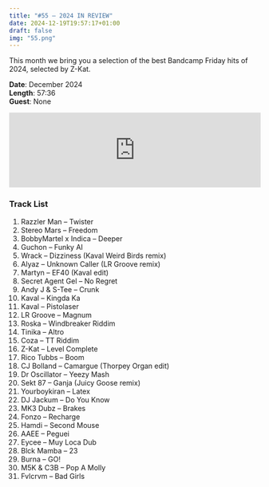 ```yaml
---
title: "#55 – 2024 IN REVIEW"
date: 2024-12-19T19:57:17+01:00
draft: false
img: "55.png"
---
```


This month we bring you a selection of the best Bandcamp Friday hits of 2024, selected by Z-Kat.

**Date**: December 2024  
**Length**: 57:36  
**Guest**: None  

<div>
<iframe scrolling="no" id="hearthis_at_track_11590218" width="100%" height="150" src="https://app.hearthis.at/embed/11590218/transparent_black/?secret=sng&hcolor=&color=&style=2&block_size=2&block_space=1&background=1&waveform=0&cover=0&autoplay=0&css=" frameborder="0" allowtransparency allow="autoplay"><p>Listen to <a href="https://hearthis.at/z-kat/masquerave-55-fixed/" target="_blank">MASQUERAVE PODCAST #55 – 2024 IN REVIEW</a> <span>by</span><a href="https://hearthis.at/z-kat/" target="_blank" >Z-KAT</a> <span>on</span> <a href="https://hearthis.at/" target="_blank">hearthis.at</a></p></iframe>
</div>

### Track List

1. Razzler Man – Twister
2. Stereo Mars – Freedom
3. BobbyMartel x Indica – Deeper
4. Guchon – Funky AI
5. Wrack – Dizziness (Kaval Weird Birds remix)
6. Alyaz – Unknown Caller (LR Groove remix)
7. Martyn – EF40 (Kaval edit)
8. Secret Agent Gel – No Regret
9. Andy J & S-Tee – Crunk
10. Kaval – Kingda Ka
11. Kaval – Pistolaser
12. LR Groove – Magnum
13. Roska – Windbreaker Riddim
14. Tinika – Altro
15. Coza – TT Riddim
16. Z-Kat – Level Complete
17. Rico Tubbs – Boom
18. CJ Bolland – Camargue (Thorpey Organ edit)
19. Dr Oscillator – Yeezy Mash
20. Sekt 87 – Ganja (Juicy Goose remix)
21. Yourboykiran – Latex
22. DJ Jackum – Do You Know
23. MK3 Dubz – Brakes
24. Fonzo – Recharge
25. Hamdi – Second Mouse
26. AAEE – Peguei
27. Eycee – Muy Loca Dub
28. Blck Mamba – 23
29. Burna – GO!
30. M5K & C3B – Pop A Molly
31. Fvlcrvm – Bad Girls